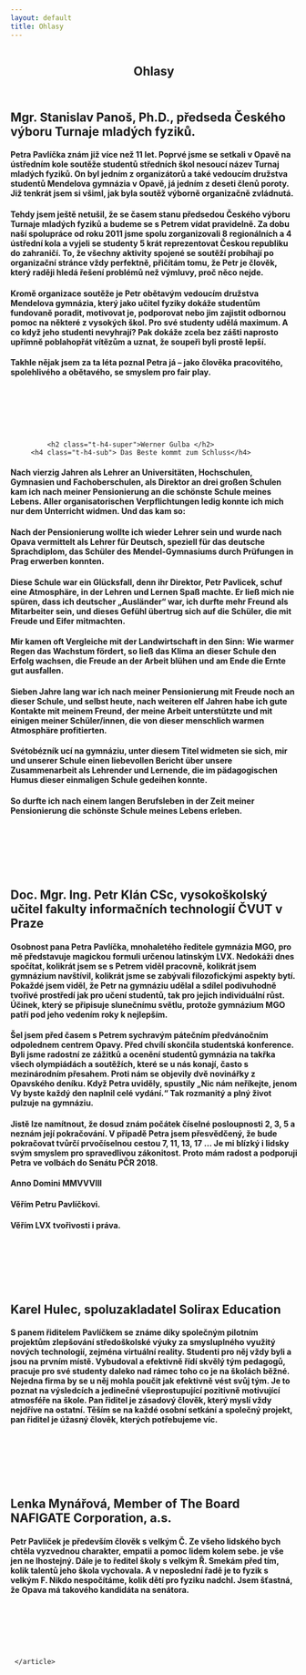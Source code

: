 ```yaml
---
layout: default
title: Ohlasy
---
```

<div class="row">
  <div class="medium-12  columns">
    <article itemtype="http://schema.org/BlogPosting" itemscope="">
      <link itemprop="mainEntityOfPage" href="/volby/senat/">
        <header class="c-page-header">
          <h1 itemprop="headline" class="c-page-title">Ohlasy</h1>
        </header>
         <h2 class="t-h4-super">Mgr. Stanislav Panoš, Ph.D., předseda Českého výboru Turnaje mladých fyziků. </h2>
          <h4 class="t-h4-sub">Petra Pavlíčka znám již více než 11 let. Poprvé jsme se setkali v Opavě na ústředním kole soutěže studentů středních škol nesoucí název Turnaj mladých fyziků. On byl jedním z organizátorů a také vedoucím družstva studentů Mendelova gymnázia v Opavě, já jedním z deseti členů poroty. Již tenkrát jsem si všiml, jak byla soutěž výborně organizačně zvládnutá. </h4>
          <h4 class="t-h4-sub">Tehdy jsem ještě netušil, že se časem stanu předsedou Českého výboru Turnaje mladých fyziků a budeme se s Petrem vídat pravidelně. Za dobu naší spolupráce od roku 2011 jsme spolu zorganizovali 8 regionálních a 4 ústřední kola a vyjeli se studenty 5 krát reprezentovat Českou republiku do zahraničí. To, že všechny aktivity spojené se soutěží probíhají po organizační stránce vždy perfektně, přičítám tomu, že Petr je člověk, který raději hledá řešení problémů než výmluvy, proč něco nejde.</h4>
          <h4 class="t-h4-sub">Kromě organizace soutěže je Petr obětavým vedoucím družstva Mendelova gymnázia, který jako učitel fyziky dokáže studentům fundovaně poradit, motivovat je, podporovat nebo jim zajistit
odbornou pomoc na některé z vysokých škol. Pro své studenty udělá maximum. A co když jeho studenti nevyhrají? Pak dokáže zcela bez zášti naprosto upřímně poblahopřát vítězům a uznat, že
soupeři byli prostě lepší.</h4>
          <h4 class="t-h4-sub">Takhle nějak jsem za ta léta poznal Petra já – jako člověka pracovitého, spolehlivého a obětavého, se smyslem pro fair play.</h4>

<p><br></p>
<p><br></p>
<p><br></p>


             <h2 class="t-h4-super">Werner Gulba </h2>
         <h4 class="t-h4-sub"> Das Beste kommt zum Schluss</h4>
<h4 class="t-h4-sub">Nach vierzig Jahren als Lehrer an Universitäten, Hochschulen, Gymnasien und Fachoberschulen, als Direktor an drei großen Schulen kam ich nach meiner Pensionierung an die schönste Schule meines Lebens. Aller organisatorischen Verpflichtungen ledig konnte ich mich nur dem Unterricht widmen. Und das kam so:</h4>
<h4 class="t-h4-sub">Nach der Pensionierung wollte ich wieder Lehrer sein und wurde nach Opava vermittelt als Lehrer für Deutsch, speziell für das deutsche Sprachdiplom, das Schüler des Mendel-Gymnasiums durch Prüfungen in Prag erwerben konnten.</h4>
<h4 class="t-h4-sub">Diese Schule war ein Glücksfall, denn ihr Direktor, Petr Pavlicek, schuf eine Atmosphäre, in der Lehren und Lernen Spaß machte. Er ließ mich nie spüren, dass ich deutscher „Ausländer“ war, ich durfte mehr Freund als Mitarbeiter sein, und dieses Gefühl übertrug sich auf die Schüler, die mit Freude und Eifer mitmachten. </h4>
<h4 class="t-h4-sub">Mir kamen oft Vergleiche mit der Landwirtschaft in den Sinn: Wie warmer Regen das Wachstum fördert, so ließ das Klima an dieser Schule den Erfolg wachsen, die Freude an der Arbeit blühen und am Ende die Ernte gut ausfallen.</h4>
<h4 class="t-h4-sub">Sieben Jahre lang war ich nach meiner Pensionierung mit Freude noch an dieser Schule, und selbst heute, nach weiteren elf Jahren habe ich gute Kontakte mit meinem Freund, der meine Arbeit unterstützte und mit einigen meiner Schüler/innen, die von dieser menschlich warmen Atmosphäre profitierten.</h4>
<h4 class="t-h4-sub">Svétobézník ucí na gymnáziu, unter diesem Titel widmeten sie sich, mir und unserer Schule einen liebevollen Bericht über unsere Zusammenarbeit als Lehrender und Lernende, die im pädagogischen Humus dieser einmaligen Schule gedeihen konnte.</h4>
<h4 class="t-h4-sub">So durfte ich nach einem langen Berufsleben in der Zeit meiner Pensionierung die schönste Schule meines Lebens erleben.</h4>

<p><br></p>
<p><br></p>
<p><br></p>
            <h2 class="t-h4-super">Doc. Mgr. Ing. Petr Klán CSc, vysokoškolský učitel fakulty informačních technologií ČVUT v Praze </h2>
          <h4 class="t-h4-sub">  Osobnost pana Petra Pavlíčka, mnohaletého ředitele gymnázia MGO, pro mě představuje magickou formuli určenou latinským LVX. Nedokáži dnes spočítat, kolikrát jsem se s Petrem viděl pracovně, kolikrát jsem gymnázium navštívil, kolikrát jsme se zabývali filozofickými aspekty bytí. Pokaždé jsem viděl, že Petr na gymnáziu udělal a sdílel podivuhodně tvořivé prostředí jak pro učení studentů, tak pro jejich individuální růst. Účinek, který se připisuje slunečnímu světlu, protože gymnázium MGO patří pod jeho vedením roky k nejlepším. </h4>
<h4 class="t-h4-sub"> Šel jsem před časem s Petrem sychravým pátečním předvánočním odpolednem centrem Opavy. Před chvílí skončila studentská konference. Byli jsme radostní ze zážitků a ocenění studentů gymnázia na takřka všech olympiádách a soutěžích, které se u nás konají, často s mezinárodním přesahem. Proti nám se objevily dvě novinářky z Opavského deníku. Když Petra uviděly, spustily „Nic nám neříkejte, jenom Vy byste každý den naplnil celé vydání.“ Tak rozmanitý a plný život pulzuje na gymnáziu. </h4>
 <h4 class="t-h4-sub"> Jistě lze namítnout, že dosud znám počátek číselné posloupnosti 2, 3, 5 a neznám její pokračování. V případě Petra jsem přesvědčený, že bude pokračovat tvůrčí prvočíselnou cestou 7, 11, 13, 17 … Je mi blízký i lidsky svým smyslem pro spravedlivou zákonitost. Proto mám radost a podporuji Petra ve volbách do Senátu PČR 2018. </h4>

  <h4 class="t-h4-sub"> Anno Domini MMVVVIII  </h4> 
 <h4 class="t-h4-sub"> Věřím Petru Pavlíčkovi.  </h4>
  <h4 class="t-h4-sub"> Věřím LVX tvořivosti i práva. </h4> 

<p><br></p>
<p><br></p>
<p><br></p>

<h2 class="t-h4-super">Karel Hulec, spoluzakladatel Solirax Education </h2>
          <h4 class="t-h4-sub">S panem řiditelem Pavlíčkem se známe díky společným pilotním projektům zlepšování středoškolské výuky za smysluplného využitý nových technologií, zejména virtuální reality. Studenti pro něj vždy byli a jsou na prvním místě. Vybudoval a efektivně řídí skvělý tým pedagogů, pracuje pro své studenty daleko nad rámec toho co je na školách běžné. Nejedna firma by se u něj mohla poučit jak efektivně vést svůj tým. Je to poznat na výsledcích a jedinečné všeprostupující pozitivně motivující atmosféře na škole. Pan řiditel je zásadový člověk, který myslí vždy nejdříve na ostatní. Těším se na každé osobní setkání a společný projekt, pan řiditel je úžasný člověk, kterých potřebujeme víc.  </h4>
        
<p><br></p>
<p><br></p>
<p><br></p>
<h2 class="t-h4-super">Lenka Mynářová, Member of The Board NAFIGATE Corporation, a.s. </h2>
          <h4 class="t-h4-sub">Petr Pavlíček je především člověk s velkým Č. Ze všeho lidského bych chtěla vyzvednou charakter, empatii a pomoc lidem kolem sebe. je vše jen  ne lhostejný. Dále je to ředitel školy s velkým Ř. Smekám před tím, kolik talentů jeho škola vychovala. A v neposlední řadě je to fyzik s velkým F. Nikdo nespočítáme, kolik dětí pro fyziku nadchl. Jsem šťastná, že Opava má takového kandidáta na senátora.  </h4>
        
<p><br></p>
<p><br></p>
<p><br></p>



     </article>
  </div>
</div>